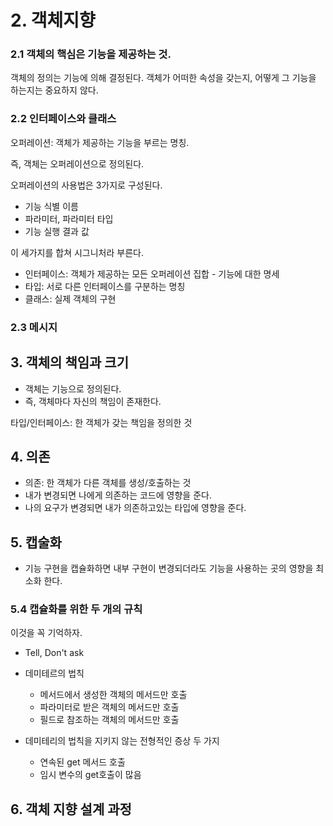 # 2. 객체지향

### 2.1 객체의 핵심은 기능을 제공하는 것.

객체의 정의는 기능에 의해 결정된다. 객체가 어떠한 속성을 갖는지, 어떻게 그 기능을 하는지는 중요하지 않다.

### 2.2 인터페이스와 클래스

오퍼레이션: 객체가 제공하는 기능을 부르는 명칭.

즉, 객체는 오퍼레이션으로 정의된다.

오퍼레이션의 사용법은 3가지로 구성된다.

- 기능 식별 이름
- 파라미터, 파라미터 타입
- 기능 실행 결과 값

이 세가지를 합쳐 시그니처라 부른다.

- 인터페이스: 객체가 제공하는 모든 오퍼레이션 집합 - 기능에 대한 명세
- 타입: 서로 다른 인터페이스를 구분하는 명칭
- 클래스: 실제 객체의 구현

### 2.3 메시지

## 3. 객체의 책임과 크기

- 객체는 기능으로 정의된다.
- 즉, 객체마다 자신의 책임이 존재한다.

타입/인터페이스: 한 객체가 갖는 책임을 정의한 것

## 4. 의존

- 의존: 한 객체가 다른 객체를 생성/호출하는 것
- 내가 변경되면 나에게 의존하는 코드에 영향을 준다.
- 나의 요구가 변경되면 내가 의존하고있는 타입에 영향을 준다.

## 5. 캡술화

- 기능 구현을 캡슐화하면 내부 구현이 변경되더라도 기능을 사용하는 곳의 영향을 최소화 한다.

### 5.4 캡슐화를 위한 두 개의 규칙

이것을 꼭 기억하자.

- Tell, Don't ask
- 데미테르의 법칙
  - 메서드에서 생성한 객체의 메서드만 호출
  - 파라미터로 받은 객체의 메서드만 호출
  - 필드로 참조하는 객체의 메서드만 호출
  
- 데미테리의 법칙을 지키지 않는 전형적인 증상 두 가지
  - 연속된 get 메서드 호출
  - 임시 변수의 get호출이 많음


## 6. 객체 지향 설계 과정